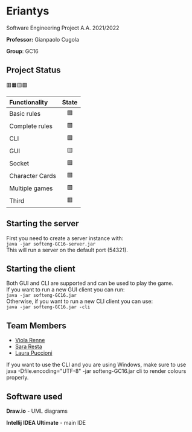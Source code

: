 # Eriantys

Software Engineering Project A.A. 2021/2022

**Professor:** Gianpaolo Cugola  

**Group**: GC16

## Project Status
🟥🟧🟨🟩

| Functionality | State |
|:-----------------------|:------------------------------------:|
| Basic rules | 🟩 |
| Complete rules | 🟩 |
| CLI | 🟩 |
| GUI | 🟨 |
| Socket | 🟩 |
| Character Cards | 🟩 |
| Multiple games | 🟩|
| Third | 🟥|
<!--
[![RED](https://via.placeholder.com//15/f03c15/f03c15)](#)
[![YELLOW](https://via.placeholder.com//15/ffdd00/ffdd00)](#)
[![GREEN](https://via.placeholder.com//15/44bb44/44bb44)](#)
-->

## Starting the server

First you need to create a server instance with:  
`java -jar softeng-GC16-server.jar`  
This will run a server on the default port (54321).

## Starting the client
Both GUI and CLI are supported and can be used to play the game.  
If you want to run a new GUI client you can run:  
`java -jar softeng-GC16.jar`  
Otherwise, if you want to run a new CLI client you can use:  
`java -jar softeng-GC16.jar -cli`

## Team Members
* [Viola Renne](https://github.com/viols-code)
* [Sara Resta](https://github.com/sararesta)
* [Laura Puccioni](https://github.com/LaP19)

If you want to use the CLI and you are using Windows, make sure to use java -Dfile.encoding="UTF-8" -jar softeng-GC16.jar cli to render colours properly.

## Software used
**Draw.io** - UML diagrams

**Intellij IDEA Ultimate** - main IDE
